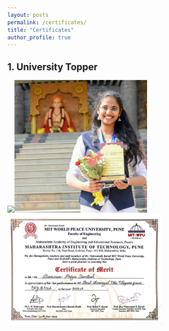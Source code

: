 ```yaml
---
layout: posts
permalink: /certificates/
title: "Certificates"
author_profile: true
---
```


## 1. University Topper
<img src="https://github.com/Priya-SB/Priya-SB.github.io/certificates/FYTopper.jpg" width="350" class="inline"><img src="https://github.com/Priya-SB/Priya-SB.github.io/blob/master/certificates/awardpic.JPG" width="300" class="inline"><img src="https://github.com/Priya-SB/Priya-SB.github.io/blob/master/certificates/FYtopper2.jpg" width="350" class="inline">
